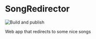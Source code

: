 # SongRedirector

![Build and publish](https://github.com/bibliothek/SongRedirector/workflows/Build%20and%20Publish/badge.svg)

Web app that redirects to some nice songs
